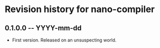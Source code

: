 # Revision history for nano-compiler

## 0.1.0.0 -- YYYY-mm-dd

* First version. Released on an unsuspecting world.
